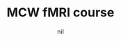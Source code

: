 ---
title: "MCW fMRI course"
project_id: 
date: nil
conference_id: ""
presenters:
   - peter_bandettini
summary: "<p>MCW fMRI course, Milwaukee, WI</p>"
file: /assets/presentations/T189.ppt
filename: T189.ppt
layout: presentation
---